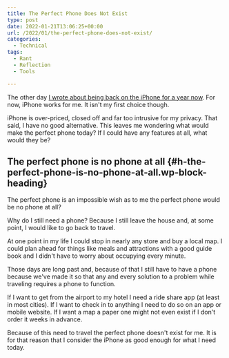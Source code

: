 ```yaml
---
title: The Perfect Phone Does Not Exist
type: post
date: 2022-01-21T13:06:25+00:00
url: /2022/01/the-perfect-phone-does-not-exist/
categories:
  - Technical
tags:
  - Rant
  - Reflection
  - Tools

---
```

The other day [I wrote about being back on the iPhone for a year now][1]. For now, iPhone works for me. It isn't my first choice though.

iPhone is over-priced, closed off and far too intrusive for my privacy. That said, I have no good alternative. This leaves me wondering what would make the perfect phone today? If I could have any features at all, what would they be?

## The perfect phone is no phone at all {#h-the-perfect-phone-is-no-phone-at-all.wp-block-heading}

The perfect phone is an impossible wish as to me the perfect phone would be no phone at all?

Why do I still need a phone? Because I still leave the house and, at some point, I would like to go back to travel.

At one point in my life I could stop in nearly any store and buy a local map. I could plan ahead for things like meals and attractions with a good guide book and I didn't have to worry about occupying every minute.

Those days are long past and, because of that I still have to have a phone because we've made it so that any and every solution to a problem while traveling requires a phone to function.

If I want to get from the airport to my hotel I need a ride share app (at least in most cities). If I want to check in to anything I need to do so on an app or mobile website. If I want a map a paper one might not even exist if I don't order it weeks in advance.

Because of this need to travel the perfect phone doesn't exist for me. It is for that reason that I consider the iPhone as good enough for what I need today.

 [1]: /2022/01/one-year-with-iphone/